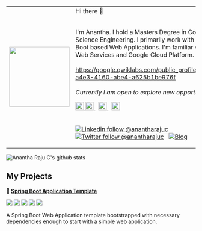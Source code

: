 <table border="0">
  <tr>
    <td width="20%">
      <p>
        <a target="_blank" rel="noopener noreferrer" >
          <img src="https://octodex.github.com/images/daftpunktocat-thomas.gif" height="160px" width="160px" style="max-width:100%;">
        </a>
      </p>
    </td>
    <td>
       Hi there 👋
</br>
</br> 

I'm Anantha. I hold a Masters Degree in Computer Science Engineering. I primarily work with Java, Spring Boot based Web Applications. I'm familiar with Amazon Web Services and  Google Cloud Platform.
    </br>
    </br>
    https://google.qwiklabs.com/public_profiles/f39c6d6d-a4e3-4160-abe4-a625b1be976f
    </br>
    </br>
    <em>Currently I am open to explore new opportunities.</em>
    </br>
    <p>
  
<a href="https://www.goodreads.com/user/show/49589939-anantha-raju">
  <img alt="Anantha's goodreads" width="22px" src="https://cdn.jsdelivr.net/npm/simple-icons@v3/icons/goodreads.svg">
</a>
<a href="https://stackoverflow.com/users/3711562/anantha-raju-c">
  <img alt="Anantha's StackOverflow" width="22px" src="https://cdn.jsdelivr.net/npm/simple-icons@v3/icons/stackoverflow.svg" />
</a> &nbsp;
<a href="https://stackshare.io/AnanthaRajuC">
  <img alt="Anantha's stackshare" width="22px" src="https://cdn.jsdelivr.net/npm/simple-icons@v3/icons/stackshare.svg">
</a> &nbsp;
<a href="https://instagram.com/anantharajuc/">
  <img alt="Anantha's Instagram" width="22px" src="https://cdn.jsdelivr.net/npm/simple-icons@v3/icons/instagram.svg" />
</a>

</br>
</br>
  
  [![Linkedin follow @anantharajuc](https://img.shields.io/badge/-anantharajuc-blue?style=flat-square&logo=Linkedin&logoColor=white&link=https://in.linkedin.com/in/anantharajuc)](https://in.linkedin.com/in/anantharajuc) &nbsp;
  [![Twitter follow @anantharajuc](https://img.shields.io/twitter/follow/anantharajuc?style=social)](https://twitter.com/anantharajuc) &nbsp;
  [![Blog](https://img.shields.io/badge/Blog-anantharajuc.github.io/blog/-brightgreen)](https://anantharajuc.github.io/blog/)
  
</p>
    </td>
  </tr>
</table>

![Anantha Raju C's github stats](https://github-readme-stats.vercel.app/api?username=anantharajuc&theme=vue&show_icons=true&include_all_commits=true&count_private=true)

<h2>My Projects</h2>

<p>
  <strong>
    <g-emoji class="g-emoji" alias="baby" fallback-src="https://github.githubassets.com/images/icons/emoji/unicode/1f476.png">👶</g-emoji>
    <a href="https://github.com/Spring-Boot-Framework/Spring-Boot-Application-Template">Spring Boot Application Template</a>
  </strong>
</p>

<p>
  <a href="https://github.com/Spring-Boot-Framework/Spring-Boot-Application-Template/network/members" rel="nofollow">
    <img src="https://img.shields.io/github/forks/Spring-Boot-Framework/Spring-Boot-Application-Template" style="max-width:100%;">
  </a> 
  <a href="https://github.com/Spring-Boot-Framework/Spring-Boot-Application-Template/stargazers" rel="nofollow">
    <img src="https://img.shields.io/github/stars/Spring-Boot-Framework/Spring-Boot-Application-Template" style="max-width:100%;">
  </a> 
  <a href="https://travis-ci.org/Spring-Boot-Framework/Spring-Boot-Application-Template" rel="nofollow">
    <img src="https://travis-ci.org/Spring-Boot-Framework/Spring-Boot-Application-Template.svg?branch=master" style="max-width:100%;">
  </a> 
  <a href="https://sonarcloud.io/dashboard?id=Spring-Boot-Framework_Spring-Boot-Application-Template" rel="nofollow">
    <img src="https://sonarcloud.io/api/project_badges/measure?project=Spring-Boot-Framework_Spring-Boot-Application-Template&metric=alert_status" style="max-width:100%;">
  </a> 
   <a href="https://app.getpostman.com/run-collection/90dd899ee438f2b960dc" rel="nofollow">
    <img src="https://run.pstmn.io/button.svg" style="max-width:100%;">
  </a> 
</p>
<p>A Spring Boot Web Application template bootstrapped with necessary dependencies enough to start with a simple web application.</p>

<!--
**AnanthaRajuC/AnanthaRajuC** is a ✨ _special_ ✨ repository because its `README.md` (this file) appears on your GitHub profile.

Here are some ideas to get you started:

- 🔭 I’m currently working on ...
- 🌱 I’m currently learning ...
- 👯 I’m looking to collaborate on ...
- 🤔 I’m looking for help with ...
- 💬 Ask me about ...
- 📫 How to reach me: ...
- 😄 Pronouns: ...
- ⚡ Fun fact: ...
-->
